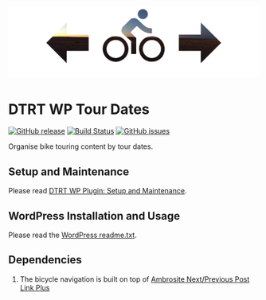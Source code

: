 # ![Tour Dates Navigation](images/github-header.png)

# DTRT WP Tour Dates

[![GitHub release](https://img.shields.io/github/release/dotherightthing/wpdtrt-tourdates.svg)](https://github.com/dotherightthing/wpdtrt-tourdates/releases) [![Build Status](https://travis-ci.org/dotherightthing/wpdtrt-tourdates.svg?branch=wpplugin)](https://travis-ci.org/dotherightthing/wpdtrt-tourdates) [![GitHub issues](https://img.shields.io/github/issues/dotherightthing/wpdtrt-tourdates.svg)](https://github.com/dotherightthing/wpdtrt-tourdates/issues)

Organise bike touring content by tour dates.

## Setup and Maintenance

Please read [DTRT WP Plugin: Setup and Maintenance](https://github.com/dotherightthing/wpdtrt-plugin-boilerplate#setup-and-maintenance).

## WordPress Installation and Usage

Please read the [WordPress readme.txt](readme.txt).

## Dependencies

1. The bicycle navigation is built on top of [Ambrosite Next/Previous Post Link Plus](https://wordpress.org/plugins/ambrosite-nextprevious-post-link-plus/)
